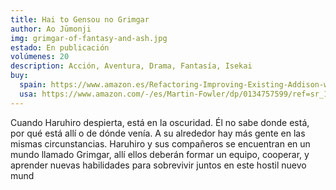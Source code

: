 ```yaml
---
title: Hai to Gensou no Grimgar
author: Ao Jūmonji
img: grimgar-of-fantasy-and-ash.jpg
estado: En publicación
volúmenes: 20
description: Acción, Aventura, Drama, Fantasía, Isekai
buy:
  spain: https://www.amazon.es/Refactoring-Improving-Existing-Addison-wesley-Signature/dp/0134757599/ref=sr_1_1?__mk_es_ES=ÅMÅŽÕÑ&crid=17QS7WJXIXOZC&dib=eyJ2IjoiMSJ9.d5ydIv1vhzDGghLAj8wLkuM6_vo5HvuMRHMT8CmmKHkAD4Uy5QZo614cRqB0OZKDA6GHqIrKNr9y3kU9z4Ymp-bP3A_Oy1KAMgujolmBK1PKD24QUc6sm3tS3CELazZoo6a4weuiQpcVn7JJ1Rwko0kaqbBtFBdeX1XM7b_Ovc0uFqjaQshFnGigCME-O6DWjbRVDfo2tcFcj3egZ2vZJU9GzIzA583WVlV6X8nUx9LWje8MndDlT9ecNI_VrDgz9ppsgqHnnP9Zt7hWVGZ7Zws9g3SS6V9JyR1Dclp2EC8.lUSFDGkoBuS8eKKk61scUrGDUky694KIVPl6RcYsSb4&dib_tag=se&keywords=refactoring&qid=1726856333&sprefix=programador+pragmatico%2Caps%2C469&sr=8-1
  usa: https://www.amazon.com/-/es/Martin-Fowler/dp/0134757599/ref=sr_1_2?crid=3C3UIJ2NQIU5L&dib=eyJ2IjoiMSJ9.d5ydIv1vhzDGghLAj8wLkmEhti6uojhM8KI4lTkV9jCWfvmC6kZB_lvJoRTBOuJBuVs6H4T4NoeCVP_r1s45Jg5UR4APMpnHTjsErvT2C0KG46POflOWZNCmz9uzpu_RuV2z_xxPlEqeiSHmwIP0xiYe0SJAi-zknPOgeU6853hu2zLq43C0RuOpCXtfPvKoWupVH3gg5s3XDLjKvDn0eKNUDR1VMChqiRvH0bthcts.Ls7iv2QRAgAV5h1nUgugI4pvwO3cdfRAcGhHvcjbxc8&dib_tag=se&keywords=refactoring&qid=1726856325&sprefix=refact%2Caps%2C232&sr=8-2
---
```


Cuando Haruhiro despierta, está en la oscuridad. Él no sabe donde está, por qué está allí o de dónde venía. A su alrededor hay más gente en las mismas circunstancias. Haruhiro y sus compañeros se encuentran en un mundo llamado Grimgar, allí ellos deberán formar un equipo, cooperar, y aprender nuevas habilidades para sobrevivir juntos en este hostil nuevo mund
